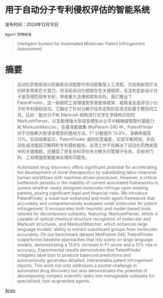 # 用于自动分子专利侵权评估的智能系统

发布时间：2024年12月10日

`Agent` `药物研发`

> Intelligent System for Automated Molecular Patent Infringement Assessment

# 摘要

> 自动化药物发现以机器驱动流程替代劳动密集型人工流程，为加快新型疗法的研发带来巨大潜力。但当前自动化框架存在关键瓶颈，无法判定新设计分子是否侵犯现有专利，带来重大法律和财务风险。我们推出了 PatentFinder，这一新颖的工具增强型多智能体框架，能精准全面评估小分子的专利侵权状况。它融合了针对分解子任务定制的启发式和基于模型的工具，比如：能对分子和 Markush 结构进行光学化学结构识别的 MarkushParser，以及能增强大型语言模型从分子中精确提取取代基能力的 MarkushMatcher。在基准数据集 MolPatent-240 中，PatentFinder 优于仅依赖大型语言模型的基线方法，F1 分数提升 13.8%，准确率提高 12%。实验结果显示，PatentFinder 减轻标签偏差，实现平衡预测，并自动生成详细且可解释的专利侵权报告。此项工作不仅解决了自动化药物发现中的关键难题，还展现了将复杂科学任务分解为可管理子任务，交由专门的、工具增强型智能体处理的可能性。

> Automated drug discovery offers significant potential for accelerating the development of novel therapeutics by substituting labor-intensive human workflows with machine-driven processes. However, a critical bottleneck persists in the inability of current automated frameworks to assess whether newly designed molecules infringe upon existing patents, posing significant legal and financial risks. We introduce PatentFinder, a novel tool-enhanced and multi-agent framework that accurately and comprehensively evaluates small molecules for patent infringement. It incorporates both heuristic and model-based tools tailored for decomposed subtasks, featuring: MarkushParser, which is capable of optical chemical structure recognition of molecular and Markush structures, and MarkushMatcher, which enhances large language models' ability to extract substituent groups from molecules accurately. On our benchmark dataset MolPatent-240, PatentFinder outperforms baseline approaches that rely solely on large language models, demonstrating a 13.8\% increase in F1-score and a 12\% rise in accuracy. Experimental results demonstrate that PatentFinder mitigates label bias to produce balanced predictions and autonomously generates detailed, interpretable patent infringement reports. This work not only addresses a pivotal challenge in automated drug discovery but also demonstrates the potential of decomposing complex scientific tasks into manageable subtasks for specialized, tool-augmented agents.

[Arxiv](https://arxiv.org/abs/2412.07819)